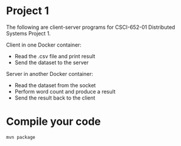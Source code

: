 # **Project 1**
The following are client-server programs for CSCI-652-01 Distributed Systems Project 1. 

Client in one Docker container:
- Read the .csv file and print result
- Send the dataset to the server
    
Server in another Docker container:
- Read the dataset from the socket 
- Perform word count and produce a result
- Send the result back to the client

# **Compile your code**
```
mvn package
```